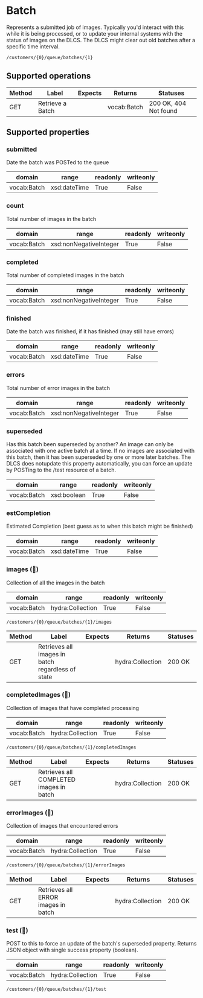 
# Batch

Represents a submitted job of images. Typically you'd interact with this while it is being processed, or to update your internal systems with the status of images on the DLCS. The DLCS might clear out old batches after a specific time interval.


```
/customers/{0}/queue/batches/{1}
```


## Supported operations


|Method|Label|Expects|Returns|Statuses|
|--|--|--|--|--|
|GET|Retrieve a Batch| |vocab:Batch|200 OK, 404 Not found|


## Supported properties


### submitted

Date the batch was POSTed to the queue


|domain|range|readonly|writeonly|
|--|--|--|--|
|vocab:Batch|xsd:dateTime|True|False|


### count

Total number of images in the batch


|domain|range|readonly|writeonly|
|--|--|--|--|
|vocab:Batch|xsd:nonNegativeInteger|True|False|


### completed

Total number of completed images in the batch


|domain|range|readonly|writeonly|
|--|--|--|--|
|vocab:Batch|xsd:nonNegativeInteger|True|False|


### finished

Date the batch was finished, if it has finished (may still have errors)


|domain|range|readonly|writeonly|
|--|--|--|--|
|vocab:Batch|xsd:dateTime|True|False|


### errors

Total number of error images in the batch


|domain|range|readonly|writeonly|
|--|--|--|--|
|vocab:Batch|xsd:nonNegativeInteger|True|False|


### superseded

Has this batch been superseded by another? An image can only be associated with one active batch at a time. If no images are associated with this batch, then it has been superseded by one or more later batches. The DLCS does notupdate this property automatically, you can force an update by POSTing to the /test resource of a batch.


|domain|range|readonly|writeonly|
|--|--|--|--|
|vocab:Batch|xsd:boolean|True|False|


### estCompletion

Estimated Completion (best guess as to when this batch might be finished)


|domain|range|readonly|writeonly|
|--|--|--|--|
|vocab:Batch|xsd:dateTime|True|False|


### images (🔗)

Collection of all the images in the batch


|domain|range|readonly|writeonly|
|--|--|--|--|
|vocab:Batch|hydra:Collection|True|False|


```
/customers/{0}/queue/batches/{1}/images
```


|Method|Label|Expects|Returns|Statuses|
|--|--|--|--|--|
|GET|Retrieves all images in batch regardless of state| |hydra:Collection|200 OK|


### completedImages (🔗)

Collection of images that have completed processing


|domain|range|readonly|writeonly|
|--|--|--|--|
|vocab:Batch|hydra:Collection|True|False|


```
/customers/{0}/queue/batches/{1}/completedImages
```


|Method|Label|Expects|Returns|Statuses|
|--|--|--|--|--|
|GET|Retrieves all COMPLETED images in batch| |hydra:Collection|200 OK|


### errorImages (🔗)

Collection of images that encountered errors


|domain|range|readonly|writeonly|
|--|--|--|--|
|vocab:Batch|hydra:Collection|True|False|


```
/customers/{0}/queue/batches/{1}/errorImages
```


|Method|Label|Expects|Returns|Statuses|
|--|--|--|--|--|
|GET|Retrieves all ERROR images in batch| |hydra:Collection|200 OK|


### test (🔗)

POST to this to force an update of the batch's superseded property. Returns JSON object with single success property (boolean). 


|domain|range|readonly|writeonly|
|--|--|--|--|
|vocab:Batch|hydra:Collection|True|False|


```
/customers/{0}/queue/batches/{1}/test
```

